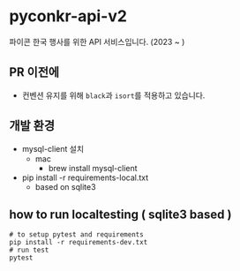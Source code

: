 # pyconkr-api-v2

파이콘 한국 행사를 위한 API 서비스입니다. (2023 ~ )

## PR 이전에
* 컨벤션 유지를 위해 `black`과 `isort`를 적용하고 있습니다.

## 개발 환경
* mysql-client 설치
  * mac
    * brew install mysql-client
* pip install -r requirements-local.txt
  * based on sqlite3

## how to run localtesting ( sqlite3 based )
```
# to setup pytest and requirements
pip install -r requirements-dev.txt
# run test
pytest
```
